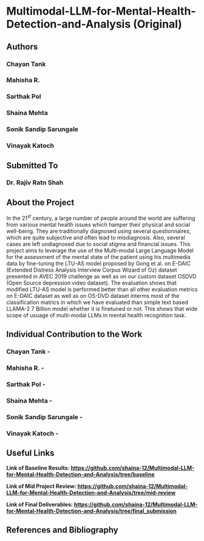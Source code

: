 # Multimodal-LLM-for-Mental-Health-Detection-and-Analysis (Original)

## Authors

### Chayan Tank
### Mahisha R.
### Sarthak Pol
### Shaina Mehta
### Sonik Sandip Sarungale
### Vinayak Katoch

## Submitted To

### Dr. Rajiv Ratn Shah

## About the Project

In the $21^{st}$ century, a large number of people around the world are suffering from various mental health issues which hamper their physical and social well-being. They are traditionally diagnosed using several questionnaires, which are quite subjective and often lead to misdiagnosis. Also, several cases are left undiagnosed due to social stigma and financial issues. This project aims to leverage the use of the Multi-modal Large Language Model for the assessment of the mental state of the patient using his multimedia data by fine-tuning the LTU-AS model proposed by Gong et al. on E-DAIC (Extended Distress Analysis Interview Corpus Wizard of Oz) dataset presented in AVEC 2019 challenge as well as on our custom dataset OSDVD (Open Source depression video dataset). The evaluation shows that modified LTU-AS model is performed better than all other evaluation metrics on E-DAIC dataset as well as on OS-DVD dataset interms most of the classification matrics in which we have evaluated than simple text based LLAMA-2 7 Billion model whether it is finetuned or not. This shows that wide scope of usuage of multi-modal LLMs in mental health recognition task.

## Individual Contribution to the Work

### Chayan Tank -
### Mahisha R. -
### Sarthak Pol -
### Shaina Mehta -
### Sonik Sandip Sarungale -
### Vinayak Katoch -

## Useful Links

**Link of Baseline Results: https://github.com/shaina-12/Multimodal-LLM-for-Mental-Health-Detection-and-Analysis/tree/baseline**

**Link of Mid Project Review: https://github.com/shaina-12/Multimodal-LLM-for-Mental-Health-Detection-and-Analysis/tree/mid-review**

**Link of Final Deliverables: https://github.com/shaina-12/Multimodal-LLM-for-Mental-Health-Detection-and-Analysis/tree/final_submission**

## References and Bibliography
